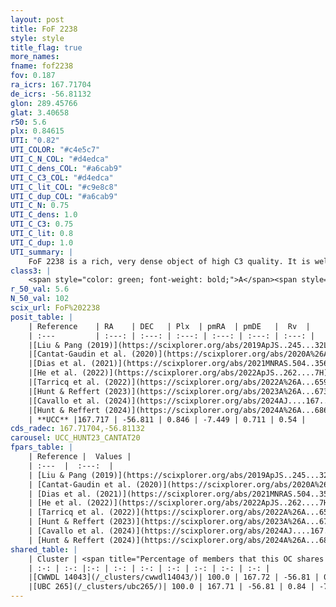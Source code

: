 ```yaml
---
layout: post
title: FoF 2238
style: style
title_flag: true
more_names: 
fname: fof2238
fov: 0.187
ra_icrs: 167.71704
de_icrs: -56.81132
glon: 289.45766
glat: 3.40658
r50: 5.6
plx: 0.84615
UTI: "0.82"
UTI_COLOR: "#c4e5c7"
UTI_C_N_COL: "#d4edca"
UTI_C_dens_COL: "#a6cab9"
UTI_C_C3_COL: "#d4edca"
UTI_C_lit_COL: "#c9e8c8"
UTI_C_dup_COL: "#a6cab9"
UTI_C_N: 0.75
UTI_C_dens: 1.0
UTI_C_C3: 0.75
UTI_C_lit: 0.8
UTI_C_dup: 1.0
UTI_summary: |
    FoF 2238 is a rich, very dense object of high C3 quality. It is well-studied in the literature. This object shares a large percentage of members with 2 later reported entries.
class3: |
    <span style="color: green; font-weight: bold;">A</span><span style="color: #FFC300; font-weight: bold;">B</span>
r_50_val: 5.6
N_50_val: 102
scix_url: FoF%202238
posit_table: |
    | Reference    | RA    | DEC   | Plx  | pmRA  | pmDE   |  Rv  |
    | :---         | :---: | :---: | :---: | :---: | :---: | :---: |
    |[Liu & Pang (2019)](https://scixplorer.org/abs/2019ApJS..245...32L) | 167.702 | -56.829 | 0.811 | -7.478 | 0.656 | -- |
    |[Cantat-Gaudin et al. (2020)](https://scixplorer.org/abs/2020A%26A...640A...1C) | 167.713 | -56.821 | 0.814 | -7.446 | 0.66 | -- |
    |[Dias et al. (2021)](https://scixplorer.org/abs/2021MNRAS.504..356D) | 167.714 | -56.831 | 0.822 | -7.444 | 0.695 | -- |
    |[He et al. (2022)](https://scixplorer.org/abs/2022ApJS..262....7H) | 167.713 | -56.81 | 0.848 | -7.443 | 0.71 | -- |
    |[Tarricq et al. (2022)](https://scixplorer.org/abs/2022A%26A...659A..59T) | 167.724 | -56.807 | 0.848 | -7.452 | 0.738 | -- |
    |[Hunt & Reffert (2023)](https://scixplorer.org/abs/2023A%26A...673A.114H) | 167.714 | -56.808 | 0.839 | -7.447 | 0.707 | 0.402 |
    |[Cavallo et al. (2024)](https://scixplorer.org/abs/2024AJ....167...12C) | 167.695 | -56.818 | 0.843 | -- | -- | -- |
    |[Hunt & Reffert (2024)](https://scixplorer.org/abs/2024A%26A...686A..42H) | 167.714 | -56.808 | 0.839 | -7.447 | 0.707 | 0.402 |
    | **UCC** |167.717 | -56.811 | 0.846 | -7.449 | 0.711 | 0.54 | 
cds_radec: 167.71704,-56.81132
carousel: UCC_HUNT23_CANTAT20
fpars_table: |
    | Reference |  Values |
    | :---  |  :---:  |
    | [Liu & Pang (2019)](https://scixplorer.org/abs/2019ApJS..245...32L) | `Age=2.63, Z=-2.0` |
    | [Cantat-Gaudin et al. (2020)](https://scixplorer.org/abs/2020A%26A...640A...1C) | `AVNN=0.25, DMNN=10.38, AgeNN=8.47` |
    | [Dias et al. (2021)](https://scixplorer.org/abs/2021MNRAS.504..356D) | `Av=0.378, Dist=1181, logage=8.687, [Fe/H]=0.06` |
    | [He et al. (2022)](https://scixplorer.org/abs/2022ApJS..262....7H) | `A0=0.5, logAge=8.9` |
    | [Tarricq et al. (2022)](https://scixplorer.org/abs/2022A%26A...659A..59T) | `Dist=1151, logAgeNN=8.46` |
    | [Hunt & Reffert (2023)](https://scixplorer.org/abs/2023A%26A...673A.114H) | `AV50=0.135, diffAV50=0.831, MOD50=10.283, logAge50=8.773` |
    | [Cavallo et al. (2024)](https://scixplorer.org/abs/2024AJ....167...12C) | `AV50=0.27, dMod50=10.32, logAge50=8.66, [Fe/H]50=0.31` |
    | [Hunt & Reffert (2024)](https://scixplorer.org/abs/2024A%26A...686A..42H) | `MassJ=300.509` |
shared_table: |
    | Cluster | <span title="Percentage of members that this OC shares with the ones listed">%</span>   | RA   | DEC   | Plx   | pmRA  | pmDE  | Rv | UTI |
    | :-: | :-: |:-: | :-: | :-: | :-: | :-: | :-: | :-: |
    |[CWWDL 14043](/_clusters/cwwdl14043/)| 100.0 | 167.72 | -56.81 | 0.85 | -7.44 | 0.72 | -0.88 |0.0 |
    |[UBC 265](/_clusters/ubc265/)| 100.0 | 167.71 | -56.81 | 0.84 | -7.45 | 0.71 | 1.16 |0.23 |
---
```

